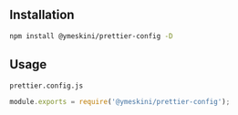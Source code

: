 ## Installation

```sh
npm install @ymeskini/prettier-config -D
```

## Usage

`prettier.config.js`

```js
module.exports = require('@ymeskini/prettier-config');
```